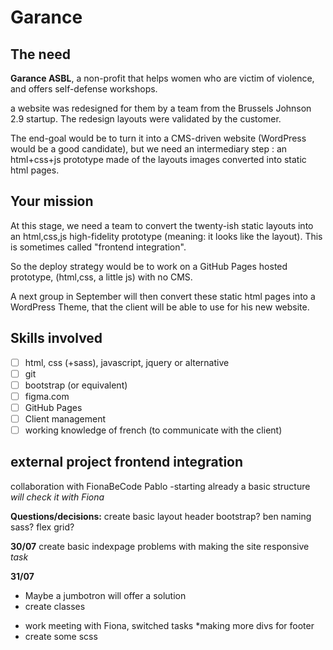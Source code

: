 # Garance
## **The need**

**Garance ASBL**, a non-profit that helps women who are victim of violence, and offers self-defense workshops.

a website was redesigned for them by a team from the Brussels Johnson 2.9 startup.
The redesign layouts were validated by the customer.

The end-goal would be to turn it into a CMS-driven website (WordPress would be a good candidate), but we need an intermediary step : an html+css+js prototype made of the layouts images converted into static html pages.

## **Your mission**

At this stage, we need a team to convert the twenty-ish static layouts into an html,css,js high-fidelity prototype (meaning: it looks like the layout). This is sometimes called "frontend integration".

So the deploy strategy would be to work on a GitHub Pages hosted prototype, (html,css, a little js) with no CMS.

A next group in September will then convert these static html pages into a WordPress Theme, that the client will be able to use for his new website.

## **Skills involved**

  - [ ]  html, css (+sass), javascript, jquery or alternative
  - [ ]  git
  - [ ]  bootstrap (or equivalent)
  - [ ]  figma.com
  - [ ]  GitHub Pages
  - [ ]  Client management
  - [ ]  working knowledge of french (to communicate with the client)

## **external project frontend integration**

collaboration with  FionaBeCode
Pablo -starting already a basic structure
_will check it with Fiona_

**Questions/decisions:**
create basic layout header
bootstrap?
ben naming
sass?
flex grid?

**30/07** create basic indexpage
problems with making the site responsive _task_

**31/07**

- Maybe a jumbotron will offer a solution
- create classes

* work meeting with Fiona, switched tasks
  \*making more divs for footer
* create some scss
